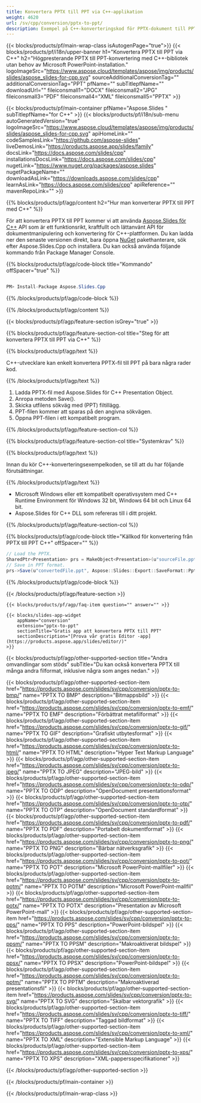 ```yaml
---
title: Konvertera PPTX till PPT via C++-applikation
weight: 4620
url: /sv/cpp/conversion/pptx-to-ppt/ 
description: Exempel på C++-konverteringskod för PPTX-dokument till PPT-format. Använd exempelkod för batchkonvertering av PPTX till PPT inom valfri C++-applikation.
---
```


{{< blocks/products/pf/main-wrap-class isAutogenPage="true">}}
{{< blocks/products/pf/i18n/upper-banner h1="Konvertera PPTX till PPT via C++" h2="Högpresterande PPTX till PPT-konvertering med C++-bibliotek utan behov av Microsoft PowerPoint-installation." logoImageSrc="https://www.aspose.cloud/templates/aspose/img/products/slides/aspose_slides-for-cpp.svg" sourceAdditionalConversionTag="" additionalConversionTag="PPT" pfName="" subTitlepfName="" downloadUrl="" fileiconsmall1="DOCX" fileiconsmall2="JPG" fileiconsmall3="PDF" fileiconsmall4="XML" fileiconsmall5="PPTX" >}}

{{< blocks/products/pf/main-container pfName="Aspose.Slides " subTitlepfName="for C++" >}}
{{< blocks/products/pf/i18n/sub-menu autoGeneratedVersion="true" logoImageSrc="https://www.aspose.cloud/templates/aspose/img/products/slides/aspose_slides-for-cpp.svg" apiHomeLink="" codeSamplesLink="https://github.com/aspose-slides" liveDemosLink="https://products.aspose.app/slides/family" docsLink="https://docs.aspose.com/slides/cpp" installationsDocsLink="https://docs.aspose.com/slides/cpp" nugetLink="https://www.nuget.org/packages/aspose.slides" nugetPackageName="" downloadAsLink="https://downloads.aspose.com/slides/cpp" learnAsLink="https://docs.aspose.com/slides/cpp" apiReference="" mavenRepoLink="" >}}

{{% blocks/products/pf/agp/content h2="Hur man konverterar PPTX till PPT med C++" %}}

 För att konvertera PPTX till PPT kommer vi att använda
 [Aspose.Slides för C++](https://products.aspose.com/slides/sv/cpp)
 API som är ett funktionsrikt, kraftfullt och lättanvänt API för dokumentmanipulering och konvertering för C++-plattformen. Du kan ladda ner den senaste versionen direkt, bara öppna
 [NuGet](https://www.nuget.org/packages/aspose.slides)
 pakethanterare, sök efter
 Aspose.Slides.Cpp
 och installera. Du kan också använda följande kommando från Package Manager Console.

{{% blocks/products/pf/agp/code-block title="Kommando" offSpacer="true" %}}

```cs

PM> Install-Package Aspose.Slides.Cpp

```

{{% /blocks/products/pf/agp/code-block %}}

{{% /blocks/products/pf/agp/content %}}

{{< blocks/products/pf/agp/feature-section isGrey="true" >}}

{{% blocks/products/pf/agp/feature-section-col title="Steg för att konvertera PPTX till PPT via C++" %}}

{{% blocks/products/pf/agp/text %}}

 C++-utvecklare kan enkelt konvertera PPTX-fil till PPT på bara några rader kod.

{{% /blocks/products/pf/agp/text %}}

1. Ladda PPTX-fil med Aspose.Slides för C++ Presentation Object.
1. Anropa metoden Save().
1. Skicka utfilens sökväg med (PPT) filtillägg.
1. PPT-filen kommer att sparas på den angivna sökvägen.
1. Öppna PPT-filen i ett kompatibelt program.

{{% /blocks/products/pf/agp/feature-section-col %}}

{{% blocks/products/pf/agp/feature-section-col title="Systemkrav" %}}

{{% blocks/products/pf/agp/text %}}

 Innan du kör C++-konverteringsexempelkoden, se till att du har följande förutsättningar.

{{% /blocks/products/pf/agp/text %}}

- Microsoft Windows eller ett kompatibelt operativsystem med C++ Runtime Environment för Windows 32 bit, Windows 64 bit och Linux 64 bit.
- Aspose.Slides för C++ DLL som refereras till i ditt projekt.

{{% /blocks/products/pf/agp/feature-section-col %}}

{{% blocks/products/pf/agp/code-block title="Källkod för konvertering från PPTX till PPT C++" offSpacer="" %}}

```cs
// Load the PPTX.
SharedPtr<Presentation> prs = MakeObject<Presentation>(u"sourceFile.pptx");
// Save in PPT format.
prs->Save(u"convertedFile.ppt", Aspose::Slides::Export::SaveFormat::Ppt);

```

{{% /blocks/products/pf/agp/code-block %}}

{{< /blocks/products/pf/agp/feature-section >}}

    {{< blocks/products/pf/agp/faq-item question="" answer="" >}}
 

<!-- aboutfile Starts -->

<!-- aboutfile Ends -->

    {{< blocks/slides-app-widget 
        appName="conversion"
        extension="pptx-to-ppt"
        sectionTitle="Gratis app att konvertera PPTX till PPT" 
        sectionDescription="[Prova vår gratis Editor -app](https://products.aspose.app/slides/editor/)" 
    >}}
    
{{< blocks/products/pf/agp/other-supported-section title="Andra omvandlingar som stöds" subTitle="Du kan också konvertera PPTX till många andra filformat, inklusive några som anges nedan." >}}

{{< blocks/products/pf/agp/other-supported-section-item href="https://products.aspose.com/slides/sv/cpp/conversion/pptx-to-bmp/" name="PPTX TO BMP" description="Bitmappsbild" >}}
{{< blocks/products/pf/agp/other-supported-section-item href="https://products.aspose.com/slides/sv/cpp/conversion/pptx-to-emf/" name="PPTX TO EMF" description="Förbättrat metafilformat" >}}
{{< blocks/products/pf/agp/other-supported-section-item href="https://products.aspose.com/slides/sv/cpp/conversion/pptx-to-gif/" name="PPTX TO GIF" description="Grafiskt utbytesformat" >}}
{{< blocks/products/pf/agp/other-supported-section-item href="https://products.aspose.com/slides/sv/cpp/conversion/pptx-to-html/" name="PPTX TO HTML" description="Hyper Text Markup Language" >}}
{{< blocks/products/pf/agp/other-supported-section-item href="https://products.aspose.com/slides/sv/cpp/conversion/pptx-to-jpeg/" name="PPTX TO JPEG" description="JPEG-bild" >}}
{{< blocks/products/pf/agp/other-supported-section-item href="https://products.aspose.com/slides/sv/cpp/conversion/pptx-to-odp/" name="PPTX TO ODP" description="OpenDocument presentationsformat" >}}
{{< blocks/products/pf/agp/other-supported-section-item href="https://products.aspose.com/slides/sv/cpp/conversion/pptx-to-otp/" name="PPTX TO OTP" description="OpenDocument standardformat" >}}
{{< blocks/products/pf/agp/other-supported-section-item href="https://products.aspose.com/slides/sv/cpp/conversion/pptx-to-pdf/" name="PPTX TO PDF" description="Portabelt dokumentformat" >}}
{{< blocks/products/pf/agp/other-supported-section-item href="https://products.aspose.com/slides/sv/cpp/conversion/pptx-to-png/" name="PPTX TO PNG" description="Bärbar nätverksgrafik" >}}
{{< blocks/products/pf/agp/other-supported-section-item href="https://products.aspose.com/slides/sv/cpp/conversion/pptx-to-pot/" name="PPTX TO POT" description="Microsoft PowerPoint-mallfiler" >}}
{{< blocks/products/pf/agp/other-supported-section-item href="https://products.aspose.com/slides/sv/cpp/conversion/pptx-to-potm/" name="PPTX TO POTM" description="Microsoft PowerPoint-mallfil" >}}
{{< blocks/products/pf/agp/other-supported-section-item href="https://products.aspose.com/slides/sv/cpp/conversion/pptx-to-potx/" name="PPTX TO POTX" description="Presentation av Microsoft PowerPoint-mall" >}}
{{< blocks/products/pf/agp/other-supported-section-item href="https://products.aspose.com/slides/sv/cpp/conversion/pptx-to-pps/" name="PPTX TO PPS" description="PowerPoint-bildspel" >}}
{{< blocks/products/pf/agp/other-supported-section-item href="https://products.aspose.com/slides/sv/cpp/conversion/pptx-to-ppsm/" name="PPTX TO PPSM" description="Makroaktiverat bildspel" >}}
{{< blocks/products/pf/agp/other-supported-section-item href="https://products.aspose.com/slides/sv/cpp/conversion/pptx-to-ppsx/" name="PPTX TO PPSX" description="PowerPoint-bildspel" >}}
{{< blocks/products/pf/agp/other-supported-section-item href="https://products.aspose.com/slides/sv/cpp/conversion/pptx-to-pptm/" name="PPTX TO PPTM" description="Makroaktiverad presentationsfil" >}}
{{< blocks/products/pf/agp/other-supported-section-item href="https://products.aspose.com/slides/sv/cpp/conversion/pptx-to-svg/" name="PPTX TO SVG" description="Skalbar vektorgrafik" >}}
{{< blocks/products/pf/agp/other-supported-section-item href="https://products.aspose.com/slides/sv/cpp/conversion/pptx-to-tiff/" name="PPTX TO TIFF" description="Taggad bildformat" >}}
{{< blocks/products/pf/agp/other-supported-section-item href="https://products.aspose.com/slides/sv/cpp/conversion/pptx-to-xml/" name="PPTX TO XML" description="Extensible Markup Language" >}}
{{< blocks/products/pf/agp/other-supported-section-item href="https://products.aspose.com/slides/sv/cpp/conversion/pptx-to-xps/" name="PPTX TO XPS" description="XML-pappersspecifikationer" >}}

{{< /blocks/products/pf/agp/other-supported-section >}}

{{< /blocks/products/pf/main-container >}}
    
{{< /blocks/products/pf/main-wrap-class >}}